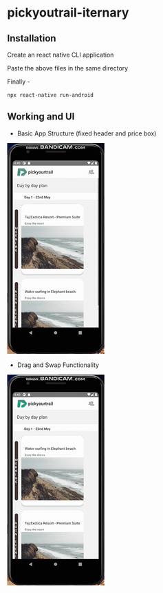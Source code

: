 # pickyoutrail-iternary

## Installation

Create an react native CLI application

Paste the above files in the same directory

Finally -
```sh
npx react-native run-android
```

## Working and UI


- Basic App Structure (fixed header and price box)
 

![App](https://github.com/DevilAeron/pickyourtrail/blob/main/Themes/AppStructure.gif?raw=true)


- Drag and Swap Functionality

![DandS](https://github.com/DevilAeron/pickyourtrail/blob/main/Themes/DragAndSwap.gif?raw=true)
